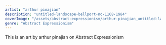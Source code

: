```yaml
---
artist: "arthur pinajian"
description: "untitled-landscape-bellport-no-1168-1984"
coverImage: "/assets/abstract-expressionism/arthur-pinajian_untitled-landscape-bellport-no-1168-1984.jpg"
genre: "Abstract Expressionism"
---
```

This is an art by arthur pinajian on Abstract Expressionism

